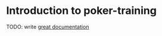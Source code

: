 # Introduction to poker-training

TODO: write [great documentation](http://jacobian.org/writing/great-documentation/what-to-write/)
